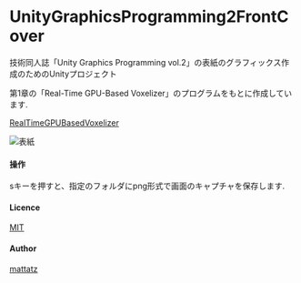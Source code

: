 # UnityGraphicsProgramming2FrontCover

技術同人誌「Unity Graphics Programming vol.2」の表紙のグラフィックス作成のためのUnityプロジェクト

第1章の「Real-Time GPU-Based Voxelizer」のプログラムをもとに作成しています.

[RealTimeGPUBasedVoxelizer](https://github.com/IndieVisualLab/UnityGraphicsProgramming2/tree/master/Assets/RealTimeGPUBasedVoxelizer)

![表紙](https://github.com/IndieVisualLab/UnityGraphicsProgramming2FrontCover/blob/master/img/cover.gif "表紙")

#### 操作
sキーを押すと、指定のフォルダにpng形式で画面のキャプチャを保存します.

#### Licence

[MIT](https://github.com/IndieVisualLab/UnityGraphicsProgramming2FrontCover/blob/master/LICENSE)

#### Author

[mattatz](https://github.com/mattatz)
